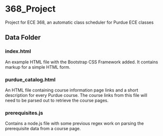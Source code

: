 # 368_Project
Project for ECE 368, an automatic class scheduler for Purdue ECE classes


## Data Folder

### index.html

An example HTML file with the Bootstrap CSS Framework added. It contains markup for a simple HTML form.

### purdue_catalog.html

An HTML file containing course information page links and a short description for every Purdue course. The course links from this file will need to be parsed out to retrieve the course pages.

### prerequisites.js

Contains a node.js file with some previous regex work on parsing the prerequisite data from a course page.
